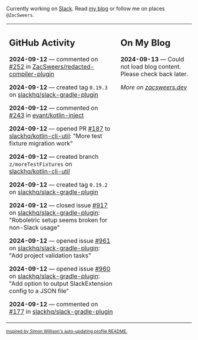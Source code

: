 Currently working on [Slack](https://slack.com/). Read [my blog](https://zacsweers.dev/) or follow me on places `@ZacSweers`.

<table><tr><td valign="top" width="60%">

## GitHub Activity
<!-- githubActivity starts -->
**2024-09-12** — commented on [#252](https://github.com/ZacSweers/redacted-compiler-plugin/issues/252#issuecomment-2347429840) in [ZacSweers/redacted-compiler-plugin](https://github.com/ZacSweers/redacted-compiler-plugin)

**2024-09-12** — created tag `0.19.3` on [slackhq/slack-gradle-plugin](https://github.com/slackhq/slack-gradle-plugin)

**2024-09-12** — commented on [#243](https://github.com/evant/kotlin-inject/issues/243#issuecomment-2347193145) in [evant/kotlin-inject](https://github.com/evant/kotlin-inject)

**2024-09-12** — opened PR [#187](https://github.com/slackhq/kotlin-cli-util/pull/187) to [slackhq/kotlin-cli-util](https://github.com/slackhq/kotlin-cli-util): "More test fixture migration work"

**2024-09-12** — created branch `z/moreTestFixtures` on [slackhq/kotlin-cli-util](https://github.com/slackhq/kotlin-cli-util)

**2024-09-12** — created tag `0.19.2` on [slackhq/slack-gradle-plugin](https://github.com/slackhq/slack-gradle-plugin)

**2024-09-12** — closed issue [#917](https://github.com/slackhq/slack-gradle-plugin/issues/917) on [slackhq/slack-gradle-plugin](https://github.com/slackhq/slack-gradle-plugin): "Roboletric setup seems broken for non-Slack usage"

**2024-09-12** — opened issue [#961](https://github.com/slackhq/slack-gradle-plugin/issues/961) on [slackhq/slack-gradle-plugin](https://github.com/slackhq/slack-gradle-plugin): "Add project validation tasks"

**2024-09-12** — opened issue [#960](https://github.com/slackhq/slack-gradle-plugin/issues/960) on [slackhq/slack-gradle-plugin](https://github.com/slackhq/slack-gradle-plugin): "Add option to output SlackExtension config to a JSON file"

**2024-09-12** — commented on [#177](https://github.com/slackhq/slack-gradle-plugin/issues/177#issuecomment-2346845005) in [slackhq/slack-gradle-plugin](https://github.com/slackhq/slack-gradle-plugin)
<!-- githubActivity ends -->
</td><td valign="top" width="40%">

## On My Blog
<!-- blog starts -->
**2024-09-13** — Could not load blog content. Please check back later.
<!-- blog ends -->
_More on [zacsweers.dev](https://zacsweers.dev/)_
</td></tr></table>

<sub><a href="https://simonwillison.net/2020/Jul/10/self-updating-profile-readme/">Inspired by Simon Willison's auto-updating profile README.</a></sub>
